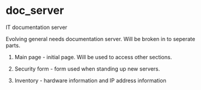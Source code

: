 # doc_server
IT documentation server

Evolving general needs documentation server. Will be broken in to seperate parts.

1) Main page - initial page. Will be used to access other sections.

2) Security form - form used when standing up new servers.

3) Inventory - hardware information and IP address information
